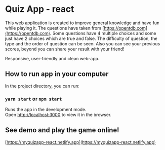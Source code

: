 # Quiz App - react

This web application is created to improve general knowledge and have fun while playing it. The questions have taken from [https://opentdb.com](https://opentdb.com). Some questions have 4 multiple choices and some just have 2 choices which are true and false. The difficulty of question, the type and the order of question can be seen. Also you can see your previous scores, beyond you can share your result with your friend!

Responsive, user-friendly and clean web-app.

## How to run app in your computer

In the project directory, you can run:

### `yarn start` or `npm start`

Runs the app in the development mode.\
Open [http://localhost:3000](http://localhost:3000) to view it in the browser.

## See demo and play the game online!

[https://myquizapp-react.netlify.app](https://myquizapp-react.netlify.app)
